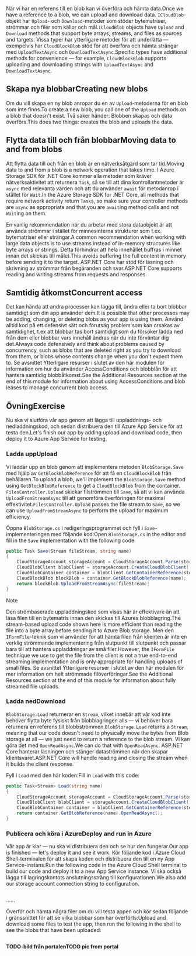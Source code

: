 <span data-ttu-id="399b9-101">När vi har en referens till en blob kan vi överföra och hämta data.</span><span class="sxs-lookup"><span data-stu-id="399b9-101">Once we have a reference to a blob, we can upload and download data.</span></span> <span data-ttu-id="399b9-102">`ICloudBlob`-objekt har `Upload`- och `Download`-metoder som stöder bytematriser, strömmar och filer som källor och mål.</span><span class="sxs-lookup"><span data-stu-id="399b9-102">`ICloudBlob` objects have `Upload` and `Download` methods that support byte arrays, streams, and files as sources and targets.</span></span> <span data-ttu-id="399b9-103">Vissa typer har ytterligare metoder för att underlätta &mdash; exempelvis har `CloudBlockBlob` stöd för att överföra och hämta strängar med `UploadTextAsync` och `DownloadTextAsync`.</span><span class="sxs-lookup"><span data-stu-id="399b9-103">Specific types have additional methods for convenience &mdash; for example, `CloudBlockBlob` supports uploading and downloading strings with `UploadTextAsync` and `DownloadTextAsync`.</span></span>

## <a name="creating-new-blobs"></a><span data-ttu-id="399b9-104">Skapa nya blobbar</span><span class="sxs-lookup"><span data-stu-id="399b9-104">Creating new blobs</span></span>

<span data-ttu-id="399b9-105">Om du vill skapa en ny blob anropar du en av `Upload`-metoderna för en blob som inte finns.</span><span class="sxs-lookup"><span data-stu-id="399b9-105">To create a new blob, you call one of the `Upload` methods on a blob that doesn't exist.</span></span> <span data-ttu-id="399b9-106">Två saker händer: Blobben skapas och data överförs.</span><span class="sxs-lookup"><span data-stu-id="399b9-106">This does two things: creates the blob and uploads the data.</span></span> 

## <a name="moving-data-to-and-from-blobs"></a><span data-ttu-id="399b9-107">Flytta data till och från blobbar</span><span class="sxs-lookup"><span data-stu-id="399b9-107">Moving data to and from blobs</span></span>

<span data-ttu-id="399b9-108">Att flytta data till och från en blob är en nätverksåtgärd som tar tid.</span><span class="sxs-lookup"><span data-stu-id="399b9-108">Moving data to and from a blob is a network operation that takes time.</span></span> <span data-ttu-id="399b9-109">I Azure Storage SDK för .NET Core kommer alla metoder som kräver nätverksaktivitet att returnera `Task`, så se till att dina kontrollantmetoder är `async` med relevanta värden och att du använder `await` för metodanrop i stället för `Wait`.</span><span class="sxs-lookup"><span data-stu-id="399b9-109">In the Azure Storage SDK for .NET Core, all methods that require network activity return `Task`s, so make sure your controller methods are `async` as appropriate and that you are `await`ing method calls and not `Wait`ing on them.</span></span>

<span data-ttu-id="399b9-110">En vanlig rekommendation när du arbetar med stora dataobjekt är att använda strömmar i stället för minnesinterna strukturer som t.ex. bytematriser eller strängar.</span><span class="sxs-lookup"><span data-stu-id="399b9-110">A common recommendation when working with large data objects is to use streams instead of in-memory structures like byte arrays or strings.</span></span> <span data-ttu-id="399b9-111">Detta förhindrar att hela innehållet buffras i minnet innan det skickas till målet.</span><span class="sxs-lookup"><span data-stu-id="399b9-111">This avoids buffering the full content in memory before sending it to the target.</span></span> <span data-ttu-id="399b9-112">ASP.NET Core har stöd för läsning och skrivning av strömmar från begäranden och svar.</span><span class="sxs-lookup"><span data-stu-id="399b9-112">ASP.NET Core supports reading and writing streams from requests and responses.</span></span>

## <a name="concurrent-access"></a><span data-ttu-id="399b9-113">Samtidig åtkomst</span><span class="sxs-lookup"><span data-stu-id="399b9-113">Concurrent access</span></span>

<span data-ttu-id="399b9-114">Det kan hända att andra processer kan lägga till, ändra eller ta bort blobbar samtidigt som din app använder dem.</span><span class="sxs-lookup"><span data-stu-id="399b9-114">It is possible that other processes may be adding, changing, or deleting blobs as your app is using them.</span></span> <span data-ttu-id="399b9-115">Använd alltid kod på ett defensivt sätt och förutsäg problem som kan orsakas av samtidighet, t.ex att blobbar tas bort samtidigt som du försöker ladda ned från dem eller blobbar vars innehåll ändras när du inte förväntar dig det.</span><span class="sxs-lookup"><span data-stu-id="399b9-115">Always code defensively and think about problems caused by concurrency, such as blobs that are deleted right as you try to download from them, or blobs whose contents change when you don't expect them to.</span></span> <span data-ttu-id="399b9-116">Se avsnittet Ytterligare resurser i slutet av den här modulen för information om hur du använder AccessConditions och blobblån för att hantera samtidig blobbåtkomst.</span><span class="sxs-lookup"><span data-stu-id="399b9-116">See the Additional Resources section at the end of this module for information about using AccessConditions and blob leases to manage concurrent blob access.</span></span>

## <a name="exercise"></a><span data-ttu-id="399b9-117">Övning</span><span class="sxs-lookup"><span data-stu-id="399b9-117">Exercise</span></span>

<span data-ttu-id="399b9-118">Nu ska vi slutföra vår app genom att lägga till uppladdnings- och nedladdningskod, och sedan distribuera den till Azure App Service för att testa den.</span><span class="sxs-lookup"><span data-stu-id="399b9-118">Let's finish our app by adding upload and download code, then deploy it to Azure App Service for testing.</span></span>

### <a name="upload"></a><span data-ttu-id="399b9-119">Ladda upp</span><span class="sxs-lookup"><span data-stu-id="399b9-119">Upload</span></span>

<span data-ttu-id="399b9-120">Vi laddar upp en blob genom att implementera metoden `BlobStorage.Save` med hjälp av `GetBlockBlobReference` för att få en `CloudBlockBlob` från behållaren.</span><span class="sxs-lookup"><span data-stu-id="399b9-120">To upload a blob, we'll implement the `BlobStorage.Save` method using `GetBlockBlobReference` to get a `CloudBlockBlob` from the container.</span></span> <span data-ttu-id="399b9-121">`FilesController.Upload` skickar filströmmen till `Save`, så att vi kan använda `UploadFromStreamAsync` till att genomföra överföringen för maximal effektivitet.</span><span class="sxs-lookup"><span data-stu-id="399b9-121">`FilesController.Upload` passes the file stream to `Save`, so we can use `UploadFromStreamAsync` to perform the upload for maximum efficiency.</span></span>

<span data-ttu-id="399b9-122">Öppna `BlobStorage.cs` i redigeringsprogrammet och fyll i `Save`-implementeringen med följande kod:</span><span class="sxs-lookup"><span data-stu-id="399b9-122">Open `BlobStorage.cs` in the editor and fill in the `Save` implementation with the following code:</span></span>

```csharp
public Task Save(Stream fileStream, string name)
{
    CloudStorageAccount storageAccount = CloudStorageAccount.Parse(storageConfig.ConnectionString);
    CloudBlobClient blobClient = storageAccount.CreateCloudBlobClient();
    CloudBlobContainer container = blobClient.GetContainerReference(storageConfig.FileContainerName);
    CloudBlockBlob blockBlob = container.GetBlockBlobReference(name);
    return blockBlob.UploadFromStreamAsync(fileStream);
}
```

> [!NOTE]
> <span data-ttu-id="399b9-123">Den strömbaserade uppladdningskod som visas här är effektivare än att läsa filen till en bytematris innan den skickas till Azures blobblagring.</span><span class="sxs-lookup"><span data-stu-id="399b9-123">The stream-based upload code shown here is more efficient than reading the file into a byte array before sending it to Azure Blob storage.</span></span> <span data-ttu-id="399b9-124">Men den `IFormFile`-teknik som vi använder för att hämta filen från klienten är inte en verklig strömmande implementering från slutpunkt till slutpunkt och passar bara till att hantera uppladdningar av små filer.</span><span class="sxs-lookup"><span data-stu-id="399b9-124">However, the `IFormFile` technique we use to get the file from the client is not a true end-to-end streaming implementation and is only appropriate for handling uploads of small files.</span></span> <span data-ttu-id="399b9-125">Se avsnittet Ytterligare resurser i slutet av den här modulen för mer information om helt strömmade filöverföringar.</span><span class="sxs-lookup"><span data-stu-id="399b9-125">See the Additional Resources section at the end of this module for information about fully streamed file uploads.</span></span>

### <a name="download"></a><span data-ttu-id="399b9-126">Ladda ned</span><span class="sxs-lookup"><span data-stu-id="399b9-126">Download</span></span>

<span data-ttu-id="399b9-127">`BlobStorage.Load` returnerar en `Stream`, vilket innebär att vår kod inte behöver flytta byte fysiskt från blobblagringen alls &mdash; vi behöver bara returnera en referens till blobbströmmen.</span><span class="sxs-lookup"><span data-stu-id="399b9-127">`BlobStorage.Load` returns a `Stream`, meaning that our code doesn't need to physically move the bytes from Blob storage at all &mdash; we just need to return a reference to the blob stream.</span></span> <span data-ttu-id="399b9-128">Vi kan göra det med `OpenReadAsync`.</span><span class="sxs-lookup"><span data-stu-id="399b9-128">We can do that with `OpenReadAsync`.</span></span> <span data-ttu-id="399b9-129">ASP.NET Core hanterar läsningen och stänger dataströmmen när den skapar klientsvaret.</span><span class="sxs-lookup"><span data-stu-id="399b9-129">ASP.NET Core will handle reading and closing the stream when it builds the client response.</span></span>

<span data-ttu-id="399b9-130">Fyll i `Load` med den här koden:</span><span class="sxs-lookup"><span data-stu-id="399b9-130">Fill in `Load` with this code:</span></span>

```csharp
public Task<Stream> Load(string name)
{
    CloudStorageAccount storageAccount = CloudStorageAccount.Parse(storageConfig.ConnectionString);
    CloudBlobClient blobClient = storageAccount.CreateCloudBlobClient();
    CloudBlobContainer container = blobClient.GetContainerReference(storageConfig.FileContainerName);
    return container.GetBlobReference(name).OpenReadAsync();
}
```

### <a name="deploy-and-run-in-azure"></a><span data-ttu-id="399b9-131">Publicera och köra i Azure</span><span class="sxs-lookup"><span data-stu-id="399b9-131">Deploy and run in Azure</span></span>

<span data-ttu-id="399b9-132">Vår app är klar &mdash; nu ska vi distribuera den och se hur den fungerar.</span><span class="sxs-lookup"><span data-stu-id="399b9-132">Our app is finished &mdash; let's deploy it and see it work.</span></span> <span data-ttu-id="399b9-133">Kör följande kod i Azure Cloud Shell-terminalen för att skapa koden och distribuera den till en ny App Service-instans.</span><span class="sxs-lookup"><span data-stu-id="399b9-133">Run the following code in the Azure Cloud Shell terminal to build our code and deploy it to a new App Service instance.</span></span> <span data-ttu-id="399b9-134">Vi ska också lägga till lagringskontots anslutningssträng till konfigurationen.</span><span class="sxs-lookup"><span data-stu-id="399b9-134">We also add our storage account connection string to configuration.</span></span>

```console

```

<span data-ttu-id="399b9-135">...</span><span class="sxs-lookup"><span data-stu-id="399b9-135">...</span></span>

<span data-ttu-id="399b9-136">Överför och hämta några filer om du vill testa appen och kör sedan följande i gränssnittet för att se vilka blobbar som har överförts:</span><span class="sxs-lookup"><span data-stu-id="399b9-136">Upload and download some files to test the app, then run the following in the shell to see the blobs that have been uploaded:</span></span>

```console

```

<span data-ttu-id="399b9-137">**TODO-bild från portalen**</span><span class="sxs-lookup"><span data-stu-id="399b9-137">**TODO pic from portal**</span></span>